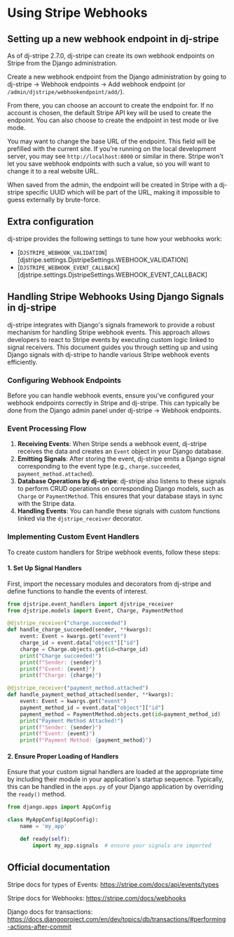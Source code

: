 # Using Stripe Webhooks

## Setting up a new webhook endpoint in dj-stripe

As of dj-stripe 2.7.0, dj-stripe can create its own webhook endpoints on Stripe from the
Django administration.

Create a new webhook endpoint from the Django administration by going to dj-stripe
-> Webhook endpoints -> Add webhook endpoint (or `/admin/djstripe/webhookendpoint/add/`).

From there, you can choose an account to create the endpoint for.
If no account is chosen, the default Stripe API key will be used to create the endpoint.
You can also choose to create the endpoint in test mode or live mode.

You may want to change the base URL of the endpoint. This field will be prefilled with
the current site. If you're running on the local development server, you may see
`http://localhost:8000` or similar in there. Stripe won't let you save webhook endpoints
with such a value, so you will want to change it to a real website URL.

When saved from the admin, the endpoint will be created in Stripe with a dj-stripe
specific UUID which will be part of the URL, making it impossible to guess externally
by brute-force.

## Extra configuration

dj-stripe provides the following settings to tune how your webhooks work:

-   [`DJSTRIPE_WEBHOOK_VALIDATION`][djstripe.settings.DjstripeSettings.WEBHOOK_VALIDATION]
-   [`DJSTRIPE_WEBHOOK_EVENT_CALLBACK`][djstripe.settings.DjstripeSettings.WEBHOOK_EVENT_CALLBACK]

## Handling Stripe Webhooks Using Django Signals in dj-stripe

dj-stripe integrates with Django's signals framework to provide a robust mechanism for handling Stripe webhook events. This approach allows developers to react to Stripe events by executing custom logic linked to signal receivers. This document guides you through setting up and using Django signals with dj-stripe to handle various Stripe webhook events efficiently.

### Configuring Webhook Endpoints

Before you can handle webhook events, ensure you've configured your webhook endpoints correctly in Stripe and dj-stripe. This can typically be done from the Django admin panel under dj-stripe -> Webhook endpoints.

### Event Processing Flow

1. **Receiving Events**: When Stripe sends a webhook event, dj-stripe receives the data and creates an `Event` object in your Django database.
2. **Emitting Signals**: After storing the event, dj-stripe emits a Django signal corresponding to the event type (e.g., `charge.succeeded`, `payment_method.attached`).
3. **Database Operations by dj-stripe**: dj-stripe also listens to these signals to perform CRUD operations on corresponding Django models, such as `Charge` or `PaymentMethod`. This ensures that your database stays in sync with the Stripe data.
4. **Handling Events**: You can handle these signals with custom functions linked via the `djstripe_receiver` decorator.

### Implementing Custom Event Handlers

To create custom handlers for Stripe webhook events, follow these steps:

#### 1. Set Up Signal Handlers

First, import the necessary modules and decorators from dj-stripe and define functions to handle the events of interest.

```python
from djstripe.event_handlers import djstripe_receiver
from djstripe.models import Event, Charge, PaymentMethod

@djstripe_receiver("charge.succeeded")
def handle_charge_succeeded(sender, **kwargs):
    event: Event = kwargs.get("event")
    charge_id = event.data["object"]["id"]
    charge = Charge.objects.get(id=charge_id)
    print("Charge succeeded!")
    print(f"Sender: {sender}")
    print(f"Event: {event}")
    print(f"Charge: {charge}")

@djstripe_receiver("payment_method.attached")
def handle_payment_method_attached(sender, **kwargs):
    event: Event = kwargs.get("event")
    payment_method_id = event.data["object"]["id"]
    payment_method = PaymentMethod.objects.get(id=payment_method_id)
    print("Payment Method Attached!")
    print(f"Sender: {sender}")
    print(f"Event: {event}")
    print(f"Payment Method: {payment_method}")
```

#### 2. Ensure Proper Loading of Handlers

Ensure that your custom signal handlers are loaded at the appropriate time by including their module in your application's startup sequence. Typically, this can be handled in the `apps.py` of your Django application by overriding the `ready()` method.

```python
from django.apps import AppConfig

class MyAppConfig(AppConfig):
    name = 'my_app'

    def ready(self):
        import my_app.signals  # ensure your signals are imported
```

## Official documentation

Stripe docs for types of Events:
<https://stripe.com/docs/api/events/types>

Stripe docs for Webhooks: <https://stripe.com/docs/webhooks>

Django docs for transactions:
<https://docs.djangoproject.com/en/dev/topics/db/transactions/#performing-actions-after-commit>
